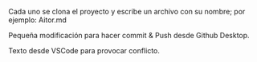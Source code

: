 Cada uno se clona el proyecto
y escribe un archivo con su nombre; por ejemplo:
Aitor.md

Pequeña modificación para hacer commit & Push
desde Github Desktop.

Texto desde VSCode para provocar conflicto.